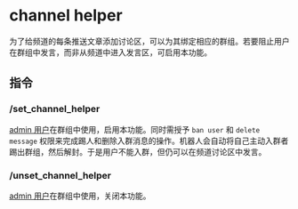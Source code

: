 # channel helper

为了给频道的每条推送文章添加讨论区，可以为其绑定相应的群组。若要阻止用户在群组中发言，而非从频道中进入发言区，可启用本功能。

## 指令

### /set_channel_helper

[admin 用户](admin.md)在群组中使用，启用本功能。同时需授予 `ban user` 和 `delete message` 权限来完成踢人和删除入群消息的操作。机器人会自动将自己主动入群者踢出群组，然后解封。于是用户不能入群，但仍可以在频道讨论区中发言。

### /unset_channel_helper

[admin 用户](admin.md)在群组中使用，关闭本功能。
